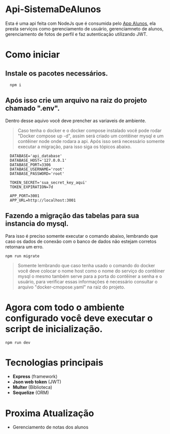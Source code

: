 # Api-SistemaDeAlunos
Esta é uma api feita com NodeJs que é consumida pelo [App Alunos](https://github.com/Moyseys/App-SistemaDeAlunos), ela presta serviços como gerenciamento de usuário, gerenciamneto de alunos, gerenciamento de fotos de perfil e faz autenticação utilizando JWT.

# Como iniciar 

## Instale os pacotes necessários.
~~~
  npm i
~~~~
## Após isso crie um arquivo na raiz do projeto chamado ".env".
Dentro desse aquivo você deve prencher as variaveis de ambiente.
> Caso tenha o docker e o docker compose instalado você pode rodar "Docker compose up -d", assim será criado um contêiner mysql e um contêiner node onde rodara a api.
> Após isso será necessário somente executar a migração, para isso siga os tópicos abaixo. 
~~~ .env
  DATABASE='api_database'
  DATABASE_HOST='127.0.0.1'
  DATABASE_PORT=3306
  DATABASE_USERNAME='root'
  DATABASE_PASSWORD='root'
  
  TOKEN_SECRET='sua_secret_key_aqui'
  TOKEN_EXPIRATION=7d
  
  APP_PORT=3001
  APP_URL=http://localhost:3001
~~~~
## Fazendo a migração das tabelas para sua instancia do mysql.
Para isso é preciso somente executar o comando abaixo, lembrando que caso os dados de conexão com o banco de dados não estejam corretos retornara um erro.
~~~~
npm run migrate
~~~~
> Somente lembrando que caso tenha usado o comando do docker você deve colocar o nome host como o nome do serviço do contêiner mysql o mesmo também serve para
a porta do contêiner a senha e o usuário, para verificar essas informações é necessário consultar o arquivo "docker-cmopose.yaml" na raiz do projeto.

# Agora com todo o ambiente configurado você deve executar o script de inicialização.
~~~~
npm run dev
~~~~


# Tecnologias principais
- **Express** (framework)
- **Json web token** (JWT)
- **Multer** (Biblioteca)
- **Sequelize** (ORM)

# Proxima Atualização 
- Gerenciamento de notas dos alunos
